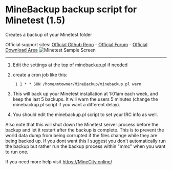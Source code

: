# MineBackup backup script for Minetest (1.5)
Creates a backup of your Minetest folder

Official support sites: [Official Github Repo](https://github.com/fstltna/MineBackup) - [Official Forum](https://minecity.online/index.php/forum/backup-script)  - [Official Download Area](https://minecity.online/index.php/downloads/category/5-server-tools)
![Minetest Sample Screen](https://MineCity.online/minetest_demo.png) 

---

1. Edit the settings at the top of minebackup.pl if needed
2. create a cron job like this:

        1 1 * * SUN /home/mtowner/MineBackup/minebackup.pl warn

3. This will back up your Minetest installation at 1:01am each week, and keep the last 5 backups. It will warn the users 5 minutes (change the minebackup.pl script if you want a different delay).

4. You should edit the minebackup.pl script to set your IRC info as well.


Also note that this will shut down the Minetest server process before the backup and let it restart after the backup is complete. This is to prevent the world data dump from being corrupted if the files change while they are being backed up. If you dont want this I suggest you don't automatically run the backup but rather run the backup process within "mmc" when you want to run one.

If you need more help visit https://MineCity.online/
